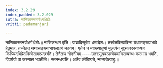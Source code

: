 ```yaml
---
index: 3.2.29
index_padded: 3.2.029
sutra: नासिकास्तनयोर्ध्माधेटोः
vritti: padamanjari

---
```

  नासिकास्तनयोर्ध्माधेटोः॥ नासिकन्धम इति। पाघ्रादिसूत्रेण धमादेशः। तच्चैतदित्यादिना यथासङ्ख्याभावे हेतुमाह, तच्चैतत् यथासङ्ख्याभावलक्षणं कार्यम्। एतेन च व्याख्यातृणां मूलत्वेन सूत्रकारस्याप्यत्र किञ्चिदभिप्रेतमित्येतावत्प्रदर्श्यते। तेनैतन्न नोदनीयम्-----उतरसूत्रवत्प्रत्येकमभिसम्बन्धः कस्भान्न भवति, विपर्ययो वा कस्मान्न भवतीति। स्तनन्धयति। अत्रैव ङीबिष्यते, नान्यत्रेत्याहुः॥